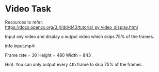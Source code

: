 # Video Task

Resources to refer:
https://docs.opencv.org/3.4/dd/d43/tutorial_py_video_display.html

Input any video and display a output video which skips 75% of the frames. 

info input.mp4:

Frame rate = 30
Height = 480
Width = 843

Hint: You can only output every 4th frame to skip 75% of the frames.
